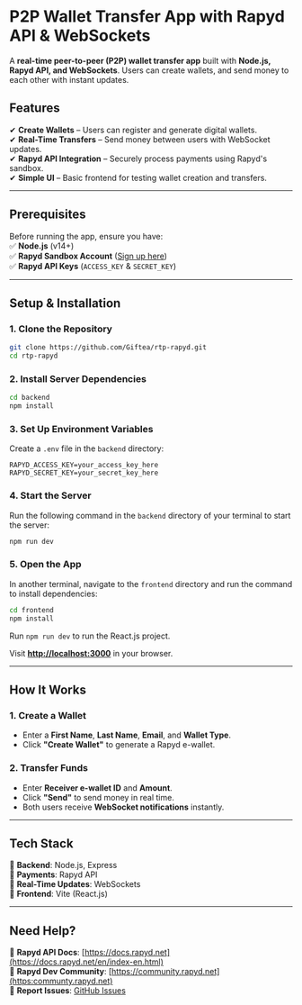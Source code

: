 # **P2P Wallet Transfer App with Rapyd API & WebSockets**  

A **real-time peer-to-peer (P2P) wallet transfer app** built with **Node.js, Rapyd API, and WebSockets**. Users can create wallets, and send money to each other with instant updates.  

## **Features**  
✔ **Create Wallets** – Users can register and generate digital wallets.  
✔ **Real-Time Transfers** – Send money between users with WebSocket updates.  
✔ **Rapyd API Integration** – Securely process payments using Rapyd's sandbox.  
✔ **Simple UI** – Basic frontend for testing wallet creation and transfers.  

---

## **Prerequisites**  
Before running the app, ensure you have:  
✅ **Node.js** (v14+)  
✅ **Rapyd Sandbox Account** ([Sign up here](https://dashboard.rapyd.net/sign-up))  
✅ **Rapyd API Keys** (`ACCESS_KEY` & `SECRET_KEY`)  

---

## **Setup & Installation**  

### **1. Clone the Repository**  
```bash
git clone https://github.com/Giftea/rtp-rapyd.git
cd rtp-rapyd
```

### **2. Install Server Dependencies**  
```bash
cd backend
npm install
```

### **3. Set Up Environment Variables**  
Create a `.env` file in the `backend` directory:  
```env
RAPYD_ACCESS_KEY=your_access_key_here
RAPYD_SECRET_KEY=your_secret_key_here
```

### **4. Start the Server**  
Run the following command in the `backend` directory of your terminal to start the server:
  ```bash
  npm run dev
  ```

### **5. Open the App**  
In another terminal, navigate to the `frontend` directory and run the command to install dependencies:
```bash
cd frontend
npm install
```
Run `npm run dev` to run the React.js project.

Visit **[http://localhost:3000](http://localhost:3000)** in your browser.  

---

## **How It Works**  

### **1. Create a Wallet**  
- Enter a **First Name**, **Last Name**, **Email**, and **Wallet Type**.  
- Click **"Create Wallet"** to generate a Rapyd e-wallet.  

### **2. Transfer Funds**  
- Enter **Receiver e-wallet ID** and **Amount**.  
- Click **"Send"** to send money in real time.  
- Both users receive **WebSocket notifications** instantly.  

---

## **Tech Stack**  
🔹 **Backend**: Node.js, Express  
🔹 **Payments**: Rapyd API  
🔹 **Real-Time Updates**: WebSockets  
🔹 **Frontend**: Vite (React.js)  

---

## **Need Help?**  
📄 **Rapyd API Docs**: [https://docs.rapyd.net](https://docs.rapyd.net/en/index-en.html)  
🤝 **Rapyd Dev Community**: [https://community.rapyd.net](https:communty.rapyd.net)   
🐞 **Report Issues**: [GitHub Issues](https://github.com/Giftea/rtp-rapyd/issues)  
